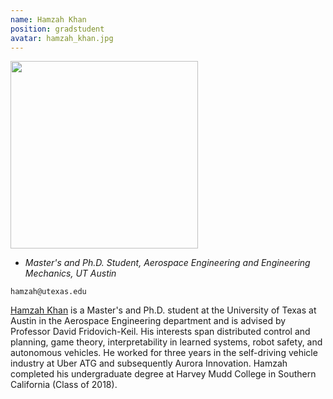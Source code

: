 ```yaml
---
name: Hamzah Khan
position: gradstudent
avatar: hamzah_khan.jpg
---
```


<img width="300" src="{{site.baseurl}}/images/people/{{page.avatar}}" data-action="zoom">

- _Master's and Ph.D. Student, Aerospace Engineering and Engineering Mechanics, UT Austin_<br>

<i class="fa fa-envelope-o"></i> `hamzah@utexas.edu`<br>

[Hamzah Khan](https://hamzahkhan.me/) is a Master's and Ph.D. student at the University of Texas at Austin in the Aerospace Engineering department and is advised by Professor David Fridovich-Keil. His interests span distributed control and planning, game theory, interpretability in learned systems, robot safety, and autonomous vehicles. He worked for three years in the self-driving vehicle industry at Uber ATG and subsequently Aurora Innovation. Hamzah completed his undergraduate degree at Harvey Mudd College in Southern California (Class of 2018).
